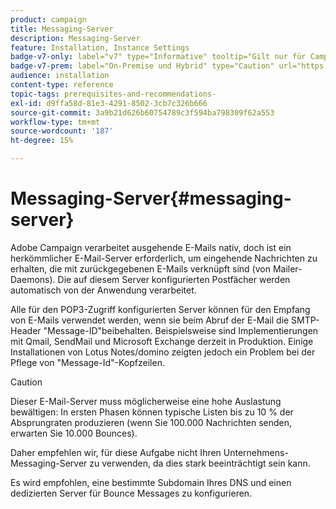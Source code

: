 ```yaml
---
product: campaign
title: Messaging-Server
description: Messaging-Server
feature: Installation, Instance Settings
badge-v7-only: label="v7" type="Informative" tooltip="Gilt nur für Campaign Classic v7"
badge-v7-prem: label="On-Premise und Hybrid" type="Caution" url="https://experienceleague.adobe.com/docs/campaign-classic/using/installing-campaign-classic/architecture-and-hosting-models/hosting-models-lp/hosting-models.html?lang=de" tooltip="Gilt nur für Hybrid- und On-Premise-Bereitstellungen"
audience: installation
content-type: reference
topic-tags: prerequisites-and-recommendations-
exl-id: d9ffa58d-81e3-4291-8502-3cb7c326b666
source-git-commit: 3a9b21d626b60754789c3f594ba798309f62a553
workflow-type: tm+mt
source-wordcount: '187'
ht-degree: 15%

---
```


# Messaging-Server{#messaging-server}



Adobe Campaign verarbeitet ausgehende E-Mails nativ, doch ist ein herkömmlicher E-Mail-Server erforderlich, um eingehende Nachrichten zu erhalten, die mit zurückgegebenen E-Mails verknüpft sind (von Mailer-Daemons). Die auf diesem Server konfigurierten Postfächer werden automatisch von der Anwendung verarbeitet.

Alle für den POP3-Zugriff konfigurierten Server können für den Empfang von E-Mails verwendet werden, wenn sie beim Abruf der E-Mail die SMTP-Header &quot;Message-ID&quot;beibehalten. Beispielsweise sind Implementierungen mit Qmail, SendMail und Microsoft Exchange derzeit in Produktion. Einige Installationen von Lotus Notes/domino zeigten jedoch ein Problem bei der Pflege von &quot;Message-Id&quot;-Kopfzeilen.

>[!CAUTION]
>
>Dieser E-Mail-Server muss möglicherweise eine hohe Auslastung bewältigen: In ersten Phasen können typische Listen bis zu 10 % der Absprungraten produzieren (wenn Sie 100.000 Nachrichten senden, erwarten Sie 10.000 Bounces).
>
>Daher empfehlen wir, für diese Aufgabe nicht Ihren Unternehmens-Messaging-Server zu verwenden, da dies stark beeinträchtigt sein kann.
>
>Es wird empfohlen, eine bestimmte Subdomain Ihres DNS und einen dedizierten Server für Bounce Messages zu konfigurieren.

